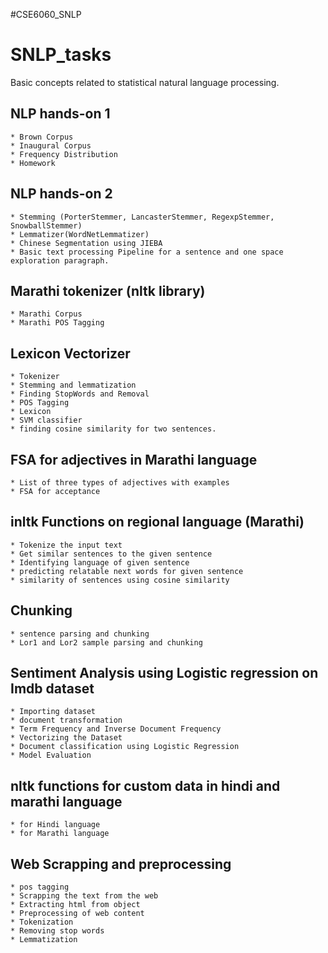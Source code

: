 #CSE6060_SNLP
#  SNLP_tasks
Basic concepts related to statistical natural language processing.

## NLP hands-on 1
    * Brown Corpus
    * Inaugural Corpus
    * Frequency Distribution 
    * Homework

## NLP hands-on 2
    * Stemming (PorterStemmer, LancasterStemmer, RegexpStemmer, SnowballStemmer)
    * Lemmatizer(WordNetLemmatizer)
    * Chinese Segmentation using JIEBA
    * Basic text processing Pipeline for a sentence and one space exploration paragraph.


## Marathi tokenizer (nltk library)
    * Marathi Corpus
    * Marathi POS Tagging


## Lexicon Vectorizer
    * Tokenizer
    * Stemming and lemmatization
    * Finding StopWords and Removal
    * POS Tagging
    * Lexicon
    * SVM classifier
    * finding cosine similarity for two sentences.

## FSA for adjectives in Marathi language
    * List of three types of adjectives with examples
    * FSA for acceptance 
   
##  inltk Functions on regional language (Marathi)
    * Tokenize the input text
    * Get similar sentences to the given sentence
    * Identifying language of given sentence
    * predicting relatable next words for given sentence
    * similarity of sentences using cosine similarity
   
## Chunking
    * sentence parsing and chunking
    * Lor1 and Lor2 sample parsing and chunking

## Sentiment Analysis using Logistic regression on Imdb dataset
    * Importing dataset 
    * document transformation
    * Term Frequency and Inverse Document Frequency
    * Vectorizing the Dataset
    * Document classification using Logistic Regression
    * Model Evaluation
    
## nltk functions for custom data in hindi and marathi language
    * for Hindi language
    * for Marathi language
    
## Web Scrapping and preprocessing
    * pos tagging
    * Scrapping the text from the web
    * Extracting html from object
    * Preprocessing of web content
    * Tokenization
    * Removing stop words
    * Lemmatization
